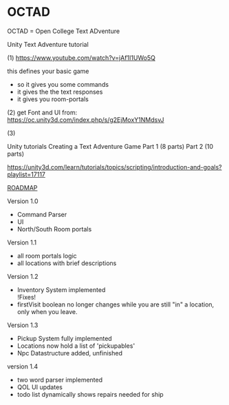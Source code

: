 # OCTAD
OCTAD = Open College Text ADventure

Unity Text Adventure tutorial

(1)
https://www.youtube.com/watch?v=jAf1I1UWo5Q

this defines your basic game
- so it gives you some commands
- it gives the the text responses
- it gives you room-portals

	
(2)
get Font and UI from:
https://oc.unity3d.com/index.php/s/g2EjMoxY1NMdsvJ

(3)
	 	
Unity tutorials 
Creating a Text Adventure Game
Part 1 (8 parts)
Part 2 (10 parts)

https://unity3d.com/learn/tutorials/topics/scripting/introduction-and-goals?playlist=17117
  
    
[ROADMAP](Roadmap.md)

Version 1.0
- Command Parser
- UI
- North/South Room portals

Version 1.1
- all room portals logic
- all locations with brief descriptions

Version 1.2
- Inventory System implemented
<br>!Fixes!
- firstVisit boolean no longer changes while you are still "in" a location, only when you leave.

Version 1.3
- Pickup System fully implemented
- Locations now hold a list of 'pickupables' 
- Npc Datastructure added, unfinished

version 1.4
- two word parser implemented
- QOL UI updates
- todo list dynamically shows repairs needed for ship
